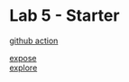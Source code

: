 # Lab 5 - Starter
[github action](https://github.com/wincy02/introduction-to-github_actions.git)<br>

[expose](https://wincy02.github.io/Lab5_Starter/expose.html)<br>
[explore](https://wincy02.github.io/Lab5_Starter/explore.html)

